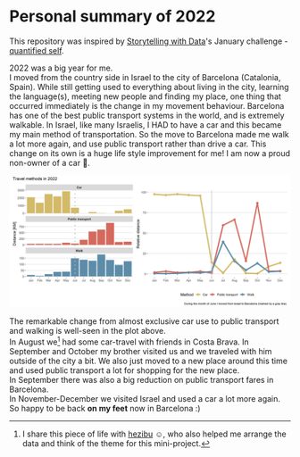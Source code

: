 # Personal summary of 2022

This repository was inspired by [Storytelling with Data](https://www.storytellingwithdata.com/)'s January challenge - [quantified self](https://community.storytellingwithdata.com/challenges/jan-2023-quantified-self).

2022 was a big year for me.  
I moved from the country side in Israel to the city of Barcelona (Catalonia, Spain). While still getting used to everything about living in the city, learning the language(s), meeting new people and finding my place, one thing that occurred immediately is the change in my movement behaviour. Barcelona has one of the best public transport systems in the world, and is extremely walkable. In Israel, like many Israelis, I HAD to have a car and this became my main method of transportation. So the move to Barcelona made me walk a lot more again, and use public transport rather than drive a car. This change on its own is a huge life style improvement for me! I am now a proud non-owner of a car :tada:.

![plots of transport method distances in 2022](https://github.com/shirasal/summary_2022/blob/main/plots/transport_2022.png)

The remarkable change from almost exclusive car use to public transport and walking is well-seen in the plot above.  
In August we[^*] had some car-travel with friends in Costa Brava. In September and October my brother visited us and we traveled with him outside of the city a bit. We also just moved to a new place around this time and used public transport a lot for shopping for the new place.  
In September there was also a big reduction on public transport fares in Barcelona.  
In November-December we visited Israel and used a car a lot more again.  
So happy to be back **on my feet** now in Barcelona :)

[^*]: I share this piece of life with [hezibu](https://github.com/hezibu) :relaxed:, who also helped me arrange the data and think of the theme for this mini-project.
